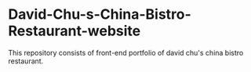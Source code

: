 # David-Chu-s-China-Bistro-Restaurant-website
This repository consists of front-end portfolio of david chu's china bistro restaurant.
